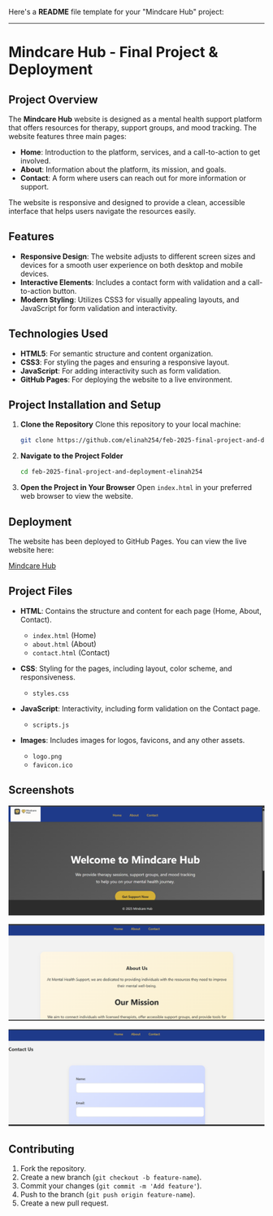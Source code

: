 Here's a **README** file template for your "Mindcare Hub" project:

---

# **Mindcare Hub - Final Project & Deployment**

## **Project Overview**

The **Mindcare Hub** website is designed as a mental health support platform that offers resources for therapy, support groups, and mood tracking. The website features three main pages:

* **Home**: Introduction to the platform, services, and a call-to-action to get involved.
* **About**: Information about the platform, its mission, and goals.
* **Contact**: A form where users can reach out for more information or support.

The website is responsive and designed to provide a clean, accessible interface that helps users navigate the resources easily.

## **Features**

* **Responsive Design**: The website adjusts to different screen sizes and devices for a smooth user experience on both desktop and mobile devices.
* **Interactive Elements**: Includes a contact form with validation and a call-to-action button.
* **Modern Styling**: Utilizes CSS3 for visually appealing layouts, and JavaScript for form validation and interactivity.

## **Technologies Used**

* **HTML5**: For semantic structure and content organization.
* **CSS3**: For styling the pages and ensuring a responsive layout.
* **JavaScript**: For adding interactivity such as form validation.
* **GitHub Pages**: For deploying the website to a live environment.

## **Project Installation and Setup**

1. **Clone the Repository**
   Clone this repository to your local machine:

   ```bash
   git clone https://github.com/elinah254/feb-2025-final-project-and-deployment-elinah254.git
   ```

2. **Navigate to the Project Folder**

   ```bash
   cd feb-2025-final-project-and-deployment-elinah254
   ```

3. **Open the Project in Your Browser**
   Open `index.html` in your preferred web browser to view the website.

## **Deployment**

The website has been deployed to GitHub Pages. You can view the live website here:

[Mindcare Hub](https://elinah254.github.io/feb-2025-final-project-and-deployment-elinah254/)

## **Project Files**

* **HTML**: Contains the structure and content for each page (Home, About, Contact).

  * `index.html` (Home)
  * `about.html` (About)
  * `contact.html` (Contact)

* **CSS**: Styling for the pages, including layout, color scheme, and responsiveness.

  * `styles.css`

* **JavaScript**: Interactivity, including form validation on the Contact page.

  * `scripts.js`

* **Images**: Includes images for logos, favicons, and any other assets.

  * `logo.png`
  * `favicon.ico`

## **Screenshots**

![Homepage](image.png)

![About page](image-1.png)

![Contact form](image-2.png)

## **Contributing**

1. Fork the repository.
2. Create a new branch (`git checkout -b feature-name`).
3. Commit your changes (`git commit -m 'Add feature'`).
4. Push to the branch (`git push origin feature-name`).
5. Create a new pull request.


